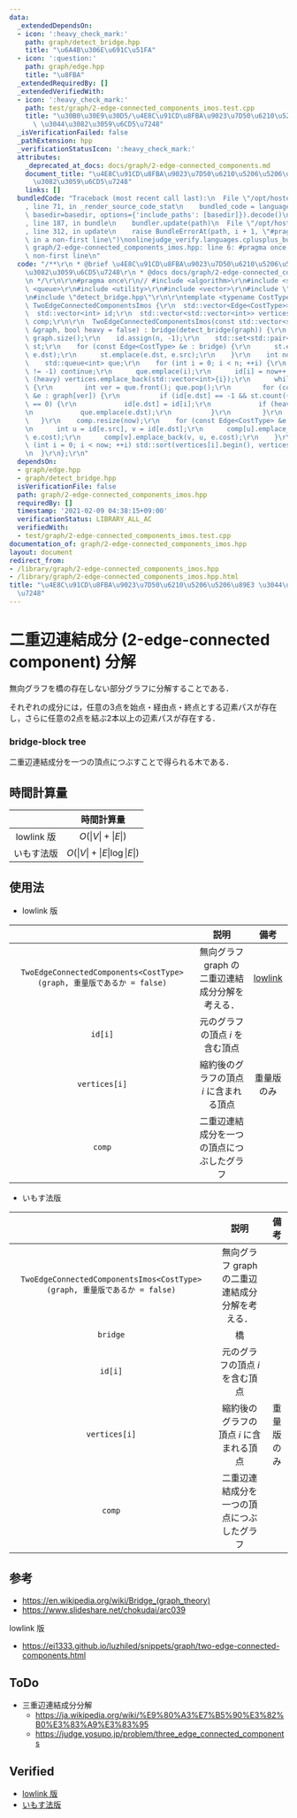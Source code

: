 ```yaml
---
data:
  _extendedDependsOn:
  - icon: ':heavy_check_mark:'
    path: graph/detect_bridge.hpp
    title: "\u6A4B\u306E\u691C\u51FA"
  - icon: ':question:'
    path: graph/edge.hpp
    title: "\u8FBA"
  _extendedRequiredBy: []
  _extendedVerifiedWith:
  - icon: ':heavy_check_mark:'
    path: test/graph/2-edge-connected_components_imos.test.cpp
    title: "\u30B0\u30E9\u30D5/\u4E8C\u91CD\u8FBA\u9023\u7D50\u6210\u5206\u5206\u89E3\
      \ \u3044\u3082\u3059\u6CD5\u7248"
  _isVerificationFailed: false
  _pathExtension: hpp
  _verificationStatusIcon: ':heavy_check_mark:'
  attributes:
    _deprecated_at_docs: docs/graph/2-edge-connected_components.md
    document_title: "\u4E8C\u91CD\u8FBA\u9023\u7D50\u6210\u5206\u5206\u89E3 \u3044\
      \u3082\u3059\u6CD5\u7248"
    links: []
  bundledCode: "Traceback (most recent call last):\n  File \"/opt/hostedtoolcache/Python/3.9.4/x64/lib/python3.9/site-packages/onlinejudge_verify/documentation/build.py\"\
    , line 71, in _render_source_code_stat\n    bundled_code = language.bundle(stat.path,\
    \ basedir=basedir, options={'include_paths': [basedir]}).decode()\n  File \"/opt/hostedtoolcache/Python/3.9.4/x64/lib/python3.9/site-packages/onlinejudge_verify/languages/cplusplus.py\"\
    , line 187, in bundle\n    bundler.update(path)\n  File \"/opt/hostedtoolcache/Python/3.9.4/x64/lib/python3.9/site-packages/onlinejudge_verify/languages/cplusplus_bundle.py\"\
    , line 312, in update\n    raise BundleErrorAt(path, i + 1, \"#pragma once found\
    \ in a non-first line\")\nonlinejudge_verify.languages.cplusplus_bundle.BundleErrorAt:\
    \ graph/2-edge-connected_components_imos.hpp: line 6: #pragma once found in a\
    \ non-first line\n"
  code: "/**\r\n * @brief \u4E8C\u91CD\u8FBA\u9023\u7D50\u6210\u5206\u5206\u89E3 \u3044\
    \u3082\u3059\u6CD5\u7248\r\n * @docs docs/graph/2-edge-connected_components.md\r\
    \n */\r\n\r\n#pragma once\r\n// #include <algorithm>\r\n#include <set>\r\n#include\
    \ <queue>\r\n#include <utility>\r\n#include <vector>\r\n#include \"edge.hpp\"\r\
    \n#include \"detect_bridge.hpp\"\r\n\r\ntemplate <typename CostType>\r\nstruct\
    \ TwoEdgeConnectedComponentsImos {\r\n  std::vector<Edge<CostType>> bridge;\r\n\
    \  std::vector<int> id;\r\n  std::vector<std::vector<int>> vertices;\r\n  std::vector<std::vector<Edge<CostType>>>\
    \ comp;\r\n\r\n  TwoEdgeConnectedComponentsImos(const std::vector<std::vector<Edge<CostType>>>\
    \ &graph, bool heavy = false) : bridge(detect_bridge(graph)) {\r\n    int n =\
    \ graph.size();\r\n    id.assign(n, -1);\r\n    std::set<std::pair<int, int>>\
    \ st;\r\n    for (const Edge<CostType> &e : bridge) {\r\n      st.emplace(e.src,\
    \ e.dst);\r\n      st.emplace(e.dst, e.src);\r\n    }\r\n    int now = 0;\r\n\
    \    std::queue<int> que;\r\n    for (int i = 0; i < n; ++i) {\r\n      if (id[i]\
    \ != -1) continue;\r\n      que.emplace(i);\r\n      id[i] = now++;\r\n      if\
    \ (heavy) vertices.emplace_back(std::vector<int>{i});\r\n      while (!que.empty())\
    \ {\r\n        int ver = que.front(); que.pop();\r\n        for (const Edge<CostType>\
    \ &e : graph[ver]) {\r\n          if (id[e.dst] == -1 && st.count({ver, e.dst})\
    \ == 0) {\r\n            id[e.dst] = id[i];\r\n            if (heavy) vertices[id[i]].emplace_back(e.dst);\r\
    \n            que.emplace(e.dst);\r\n          }\r\n        }\r\n      }\r\n \
    \   }\r\n    comp.resize(now);\r\n    for (const Edge<CostType> &e : bridge) {\r\
    \n      int u = id[e.src], v = id[e.dst];\r\n      comp[u].emplace_back(u, v,\
    \ e.cost);\r\n      comp[v].emplace_back(v, u, e.cost);\r\n    }\r\n    // for\
    \ (int i = 0; i < now; ++i) std::sort(vertices[i].begin(), vertices[i].end());\r\
    \n  }\r\n};\r\n"
  dependsOn:
  - graph/edge.hpp
  - graph/detect_bridge.hpp
  isVerificationFile: false
  path: graph/2-edge-connected_components_imos.hpp
  requiredBy: []
  timestamp: '2021-02-09 04:38:15+09:00'
  verificationStatus: LIBRARY_ALL_AC
  verifiedWith:
  - test/graph/2-edge-connected_components_imos.test.cpp
documentation_of: graph/2-edge-connected_components_imos.hpp
layout: document
redirect_from:
- /library/graph/2-edge-connected_components_imos.hpp
- /library/graph/2-edge-connected_components_imos.hpp.html
title: "\u4E8C\u91CD\u8FBA\u9023\u7D50\u6210\u5206\u5206\u89E3 \u3044\u3082\u3059\u6CD5\
  \u7248"
---
```

# 二重辺連結成分 (2-edge-connected component) 分解

無向グラフを橋の存在しない部分グラフに分解することである．

それぞれの成分には，任意の3点を始点・経由点・終点とする辺素パスが存在し，さらに任意の2点を結ぶ2本以上の辺素パスが存在する．


### bridge-block tree

二重辺連結成分を一つの頂点につぶすことで得られる木である．


## 時間計算量

||時間計算量|
|:--:|:--:|
|lowlink 版|$O(\lvert V \rvert + \lvert E \rvert)$|
|いもす法版|$O(\lvert V \rvert + \lvert E \rvert \log{\lvert E \rvert})$|


## 使用法

- lowlink 版

||説明|備考|
|:--:|:--:|:--:|
|`TwoEdgeConnectedComponents<CostType>(graph, 重量版であるか = false)`|無向グラフ $\mathrm{graph}$ の二重辺連結成分分解を考える．|[lowlink](lowlink.md)|
|`id[i]`|元のグラフの頂点 $i$ を含む頂点||
|`vertices[i]`|縮約後のグラフの頂点 $i$ に含まれる頂点|重量版のみ|
|`comp`|二重辺連結成分を一つの頂点につぶしたグラフ||

- いもす法版

||説明|備考|
|:--:|:--:|:--:|
|`TwoEdgeConnectedComponentsImos<CostType>(graph, 重量版であるか = false)`|無向グラフ $\mathrm{graph}$ の二重辺連結成分分解を考える．||
|`bridge`|橋||
|`id[i]`|元のグラフの頂点 $i$ を含む頂点||
|`vertices[i]`|縮約後のグラフの頂点 $i$ に含まれる頂点|重量版のみ|
|`comp`|二重辺連結成分を一つの頂点につぶしたグラフ||


## 参考

- https://en.wikipedia.org/wiki/Bridge_(graph_theory)
- https://www.slideshare.net/chokudai/arc039

lowlink 版
- https://ei1333.github.io/luzhiled/snippets/graph/two-edge-connected-components.html


## ToDo

- 三重辺連結成分分解
  - https://ja.wikipedia.org/wiki/%E9%80%A3%E7%B5%90%E3%82%B0%E3%83%A9%E3%83%95
  - https://judge.yosupo.jp/problem/three_edge_connected_components


## Verified

- [lowlink 版](https://atcoder.jp/contests/arc039/submissions/9288123)
- [いもす法版](https://judge.yosupo.jp/submission/5729)

